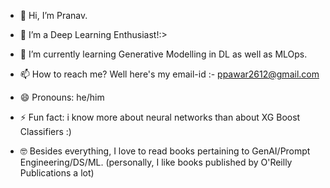 - 👋 Hi, I’m Pranav.
- 👀 I’m a Deep Learning Enthusiast!:>
- 🌱 I’m currently learning Generative Modelling in DL as well as MLOps.
- 📫 How to reach me? Well here's my email-id :- ppawar2612@gmail.com
- 😄 Pronouns: he/him
- ⚡ Fun fact: i know more about neural networks than about XG Boost Classifiers :)

- 🤓 Besides everything, I love to read books pertaining to GenAI/Prompt Engineering/DS/ML. (personally, I like books published by O'Reilly Publications a lot)
<!---
prnvpwr2612/prnvpwr2612 is a ✨ special ✨ repository because its `README.md` (this file) appears on your GitHub profile.
You can click the Preview link to take a look at your changes.
--->
